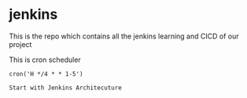 # jenkins

This is the repo which contains all the jenkins learning and CICD of our project


This is cron scheduler

```
cron('H */4 * * 1-5') 
```

`Start with Jenkins Architecuture`